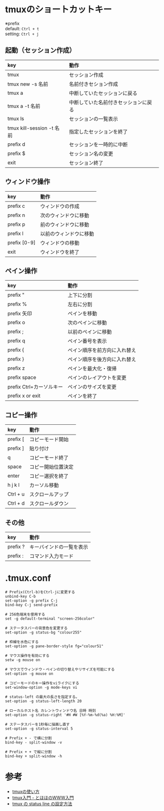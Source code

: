 # tmuxのショートカットキー
※prefix\
default: `Ctrl + t`\
setting: `Ctrl + j`

## 起動（セッション作成）
|key|動作|
|:--|:--|
|tmux|セッション作成|
|tmux new -s 名前|名前付きセション作成|
|tmux a|中断していたセッションに戻る|
|tmux a -t 名前|中断していた名前付きセッションに戻る|
|tmux ls|セッションの一覧表示|
|tmux kill-session -t 名前|指定したセッションを終了|
|prefix d|セッションを一時的に中断|
|prefix $|セッション名の変更|
|exit|セッション終了|

## ウィンドウ操作
|key|動作|
|:--|:--|
|prefix c|ウィンドウの作成|
|prefix n|次のウィンドウに移動|
|prefix p|前のウィンドウに移動|
|prefix l|以前のウィンドウに移動|
|prefix [0-9]|ウィンドウの移動|
|exit|ウィンドウを終了|

## ペイン操作
|key|動作|
|:--|:--|
|prefix "|上下に分割|
|prefix %|左右に分割|
|prefix 矢印| ペインを移動|
|prefix o|次のペインに移動|
|prefix ;|以前のペインに移動|
|prefix q|ペイン番号を表示|
|prefix {|ペイン順序を前方向に入れ替え|
|prefix }|ペイン順序を後方向に入れ替え|
|prefix z|ペインを最大化・復帰|
|prefix space|ペインのレイアウトを変更|
|prefix Ctrl+カーソルキー|ペインのサイズを変更|
|prefix x or exit|ペインを終了|

## コピー操作
|key|動作|
|:--|:--|
|prefix [|コピーモード開始|
|prefix ]|貼り付け|
|q|コピーモード終了|
|space|コピー開始位置決定|
|enter|コピー選択を終了|
|h j k l|カーソル移動|
|Ctrl + u|スクロールアップ|
|Ctrl + d|スクロールダウン|

## その他
|key|動作|
|:--|:--|
|prefix ?|キーバインドの一覧を表示|
|prefix :|コマンド入力モード|


# .tmux.conf
```
# Prefix(Ctrl-b)をCtrl-jに変更する
unbind-key C-b
set-option -g prefix C-j
bind-key C-j send-prefix

# 256色端末を使用する
set -g default-terminal "screen-256color"

# ステータスバーの背景色を変更する
set-option -g status-bg "colour255"

# 枠線を水色にする
set-option -g pane-border-style fg="colour51"

# マウス操作を有効にする
setw -g mouse on

# マウスでウィンドウ・ペインの切り替えやリサイズを可能にする
set-option -g mouse on

# コピーモードのキー操作をviライクにする
set-window-option -g mode-keys vi

# status-left の最大の長さを指定する。
set-option -g status-left-length 20

# ローカルホスト名 カレントウィンドウ名 日時 時刻
set-option -g status-right '#H #W [%Y-%m-%d(%a) %H:%M]'

# ステータスバーを1秒毎に描画し直す
set-option -g status-interval 5

# Prefix + - で横に分割
bind-key - split-window -v

# Prefix + + で縦に分割
bind-key + split-window -h
```

# 参考
- [tmuxの使い方](https://tex2e.github.io/blog/linux/tmux-tutorial)
- [tmux入門 - とほほのWWW入門](https://www.tohoho-web.com/ex/tmux.html)
- [tmux の status line の設定方法](https://qiita.com/nojima/items/9bc576c922da3604a72b)

